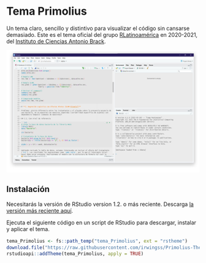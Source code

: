 # Tema Primolius

Un tema claro, sencillo y distintivo para visualizar el código sin cansarse demasiado. Este es el tema oficial del grupo [RLatinoamérica](https://web.facebook.com/groups/686154108929440) en 2020-2021, del [Instituto de Ciencias Antonio Brack](https://www.brackinstitute.com/).

![](figs/Primolius.png)

## Instalación

Necesitarás la versión de RStudio version 1.2. o más reciente. Descarga [la versión más reciente aquí](https://www.rstudio.com/products/rstudio/download/preview/).

Ejecuta el siguiente código en un script de RStudio para descargar, instalar y aplicar el tema. 

```r
tema_Primolius <- fs::path_temp("tema_Primolius", ext = "rstheme")
download.file("https://raw.githubusercontent.com/irwingss/Primolius-Theme/main/Primolius_Color.rstheme",tema_Primolius)
rstudioapi::addTheme(tema_Primolius, apply = TRUE)

```
